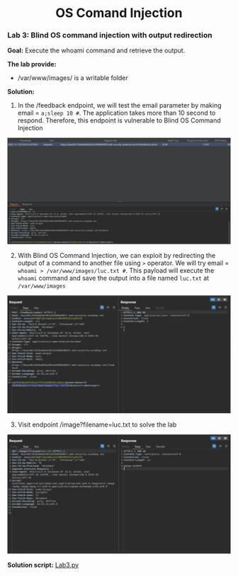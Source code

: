 <div align='center'>

# **OS Comand Injection**

</div>

### **Lab 3: Blind OS command injection with output redirection**

**Goal:** Execute the whoami command and retrieve the output.

**The lab provide:** 
-   /var/www/images/ is a writable folder


**Solution:**

1.  In the /feedback endpoint, we will test the email parameter by making email = `a;sleep 10 #`. The application takes more than 10 second to respond. Therefore, this endpoint is vulnerable to Blind OS Command Injection

![](./img/Lab/1.png)

2.  With Blind OS Command Injection, we can exploit by redirecting the output of a command to another file using `>` operator. We will try email = `whoami > /var/www/images/luc.txt #`. This payload will execute the `whoami` command and save the output into a file named `luc.txt` at `/var/www/images`

![](./img/Lab/2.png)

3.  Visit endpoint /image?filename=luc.txt to solve the lab

![](./img/Lab/3.png)

**Solution script:** [Lab3.py](./Lab3.py)